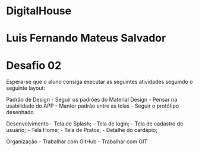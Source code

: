 # DigitalHouse
# Luis Fernando Mateus Salvador
# Desafio 02

Espera-se que o aluno consiga executar as seguintes atividades seguindo o seguinte layout:

Padrão de Design
	- Seguir os padrões do Material Design
	- Pensar na usabilidade do APP
	- Manter padrão entre as telas
	- Seguir o protótipo desenhado

Desenvolvimento
	- Tela de Splash;
	- Tela de login;
	- Tela de cadastro de usuário;
	- Tela Home;
	- Tela de Pratos;
	- Detalhe do cardápio;

Organização
	- Trabalhar com GitHub
	- Trabalhar com GIT